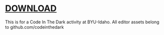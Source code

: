 # [DOWNLOAD](archive/master.zip)
This is for a Code In The Dark activity at BYU-Idaho. All editor assets belong to github.com/codeinthedark
